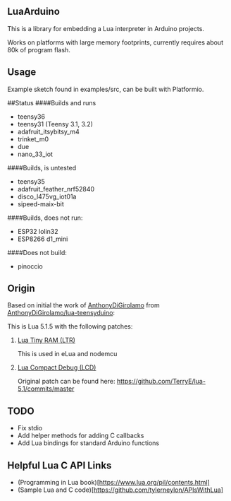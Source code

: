## LuaArduino

This is a library for embedding a Lua interpreter in Arduino projects.

Works on platforms with large memory footprints, currently requires about 80k of program flash.

## Usage
Example sketch found in examples/src, can be built with Platformio.

##Status
####Builds and runs
   * teensy36
   * teensy31 (Teensy 3.1, 3.2)
   * adafruit_itsybitsy_m4
   * trinket_m0
   * due
   * nano_33_iot

####Builds, is untested
   * teensy35
   * adafruit_feather_nrf52840
   * disco_l475vg_iot01a
   * sipeed-maix-bit

####Builds, does not run:
   * ESP32 lolin32
   * ESP8266 d1_mini

####Does not build:
  * pinoccio

## Origin
Based on initial the work of [AnthonyDiGirolamo](https://github.com/AnthonyDiGirolamo) from [AnthonyDiGirolamo/lua-teensyduino](https://github.com/AnthonyDiGirolamo/lua-teensyduino):

This is Lua 5.1.5 with the following patches:

1. [Lua Tiny RAM (LTR)](http://lua-users.org/lists/lua-l/2008-11/msg00331.html)

   This is used in eLua and nodemcu

1. [Lua Compact Debug (LCD)](https://nodemcu.readthedocs.io/en/master/en/lcd/)

   Original patch can be found here: https://github.com/TerryE/lua-5.1/commits/master

## TODO
 * Fix stdio
 * Add helper methods for adding C callbacks
 * Add Lua bindings for standard Arduino functions

## Helpful Lua C API Links

- (Programming in Lua book)[https://www.lua.org/pil/contents.html]
- (Sample Lua and C code)[https://github.com/tylerneylon/APIsWithLua]
